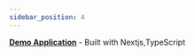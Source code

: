 ```yaml
---
sidebar_position: 4
---
```


**[Demo Application](https://app-quizs.netlify.app/login)** - Built with Nextjs,TypeScript


